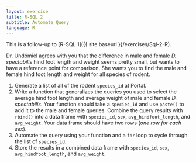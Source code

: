 ```yaml
---
layout: exercise
title: R-SQL 2
subtitle: Automate Query
language: R
---
```


This is a follow-up to [R-SQL 1]({{ site.baseurl }}/exercises/Sql-2-R).

Dr. Undómiel agrees with you that the difference in male and female *D. spectabilis* hind foot length and weight seems pretty small, but wants to have a 
reference point for comparison. She wants you to find the male and female hind 
foot length and weight for all species of rodent. 

1. Generate a list of all of the rodent `species_id` at Portal.
2. Write a function that generalizes the queries you used to select the 
average hind foot length and average weight of male and female *D. spectabilis*. 
Your function should take a `species_id` and use `paste()` to add it to the 
male and female queries. Combine the query results with `rbind()` into a data 
frame with `species_id`, `sex`, `avg_hindfoot_length`, and `avg_weight`. 
Your data frame should have two rows (*one row for each sex*).
3. Automate the query using your function and a `for` loop to cycle through the 
list of `species_id`.
4. Store the results in a combined data frame with 
`species_id`, `sex`, `avg_hindfoot_length`, and `avg_weight`.